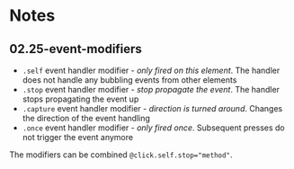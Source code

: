 # Notes

## 02.25-event-modifiers

- `.self` event handler modifier - _only fired on this element_. The handler does not handle any bubbling events from other elements
- `.stop` event handler modifier - _stop propagate the event_. The handler stops propagating the event up
- `.capture` event handler modifier - _direction is turned around_. Changes the direction of the event handling
- `.once` event handler modifier - _only fired once_. Subsequent presses do not trigger the event anymore

The modifiers can be combined `@click.self.stop="method"`.
